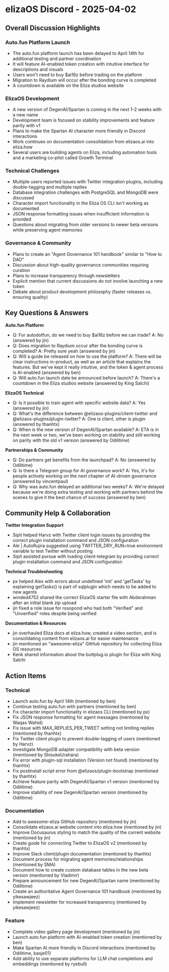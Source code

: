 # elizaOS Discord - 2025-04-02

## Overall Discussion Highlights

### Auto.fun Platform Launch
- The auto.fun platform launch has been delayed to April 14th for additional testing and partner coordination
- It will feature AI-enabled token creation with intuitive interface for descriptions and visuals
- Users won't need to buy $ai16z before trading on the platform
- Migration to Raydium will occur after the bonding curve is completed
- A countdown is available on the Eliza studios website

### ElizaOS Development
- A new version of DegenAI/Spartan is coming in the next 1-2 weeks with a new name
- Development team is focused on stability improvements and feature parity with v1
- Plans to make the Spartan AI character more friendly in Discord interactions
- Work continues on documentation consolidation from elizaos.ai into eliza.how
- Several users are building agents on Eliza, including automation tools and a marketing co-pilot called Growth Terminal

### Technical Challenges
- Multiple users reported issues with Twitter integration plugins, including double-tagging and multiple replies
- Database integration challenges with PostgreSQL and MongoDB were discussed
- Character import functionality in the Eliza OS CLI isn't working as documented
- JSON response formatting issues when insufficient information is provided
- Questions about migrating from older versions to newer beta versions while preserving agent memories

### Governance & Community
- Plans to create an "Agent Governance 101 handbook" similar to "How to DAO"
- Discussion about high-quality governance communities requiring curation
- Plans to increase transparency through newsletters
- Explicit mention that current discussions do not involve launching a new token
- Debate about product development philosophy (faster releases vs. ensuring quality)

## Key Questions & Answers

**Auto.fun Platform**
- Q: For autodotfun, do we need to buy $ai16z before we can trade?
  A: No (answered by jin)
- Q: Does migration to Raydium occur after the bonding curve is completed?
  A: Pretty sure yeah (answered by jin)
- Q: Will a guide be released on how to use the platform?
  A: There will be clear instructions in-product, as well as an article that explains the features. But we've kept it really intuitive, and the token & agent process is AI-enabled (answered by ben)
- Q: Will auto.fun launch date be announced before launch?
  A: There's a countdown in the Eliza studios website (answered by King Salchi)

**ElizaOS Technical**
- Q: Is it possible to train agent with specific website data?
  A: Yes (answered by jin)
- Q: What's the difference between @elizaos-plugins/client-twitter and @elizaos-plugins/plugin-twitter?
  A: One is client, other is plugin (answered by thanhtx)
- Q: When is the new version of DegenAI/Spartan available?
  A: ETA is in the next week or two, we've been working on stability and still working on parity with the old v1 version (answered by Odilitime)

**Partnerships & Community**
- Q: Do partners get benefits from the launchpad?
  A: No (answered by Odilitime)
- Q: Is there a Telegram group for AI governance work?
  A: Yes, it's for people actively working on the next chapter of AI-driven governance (answered by vincentpaul)
- Q: Why was auto.fun delayed an additional two weeks?
  A: We're delayed because we're doing extra testing and working with partners behind the scenes to give it the best chance of success (answered by ben)

## Community Help & Collaboration

**Twitter Integration Support**
- Sipit helped Harvz with Twitter client login issues by providing the correct plugin installation command and JSON configuration
- Ale | AutoRujira suggested using TWITTER_DRY_RUN=true environment variable to test Twitter without posting
- Sipit assisted pursue with loading client-telegram by providing correct plugin installation command and JSON configuration

**Technical Troubleshooting**
- px helped Alex with errors about undefined 'init' and 'getTasks' by explaining getTasks() is part of sqlplugin which needs to be added to new agents
- winded4752 shared the correct ElizaOS starter file with Abderahman after an initial blank zip upload
- jin fixed a role issue for rosopond who had both "Verified" and "Unverified" roles despite being verified

**Documentation & Resources**
- jin overhauled Eliza docs at eliza.how, created a video section, and is consolidating content from elizaos.ai for easier maintenance
- jin mentioned an "awesome-eliza" GitHub repository for collecting Eliza OS resources
- Kenk shared information about the buttplug.io plugin for Eliza with King Salchi

## Action Items

### Technical
- Launch auto.fun by April 14th (mentioned by ben)
- Continue testing auto.fun with partners (mentioned by ben)
- Fix character import functionality in elizaos CLI (mentioned by px)
- Fix JSON response formatting for agent messages (mentioned by Waqas Wahid)
- Fix issue with MAX_REPLIES_PER_TWEET setting not limiting replies (mentioned by thanhtx)
- Fix Twitter client plugin to prevent double-tagging of users (mentioned by Harvz)
- Investigate MongoDB adapter compatibility with beta version (mentioned by ShisukeUrahara)
- Fix error with plugin-sql installation (Version not found) (mentioned by thanhtx)
- Fix postinstall script error from @elizaos/plugin-bootstrap (mentioned by thanhtx)
- Achieve feature parity with DegenAI/Spartan v1 version (mentioned by Odilitime)
- Improve stability of new DegenAI/Spartan version (mentioned by Odilitime)

### Documentation
- Add to awesome-eliza GitHub repository (mentioned by jin)
- Consolidate elizaos.ai website content into eliza.how (mentioned by jin)
- Improve Docusaurus styling to match the quality of the current website (mentioned by jin)
- Create guide for connecting Twitter to ElizaOS v2 (mentioned by thanhtx)
- Improve Slack client/plugin documentation (mentioned by thanhtx)
- Document process for migrating agent memories/relationships (mentioned by SMA)
- Document how to create custom database tables in the new beta version (mentioned by Vladimir)
- Prepare announcement for new DegenAI/Spartan name (mentioned by Odilitime)
- Create an authoritative Agent Governance 101 handbook (mentioned by yikesawjeez)
- Implement newsletter for increased transparency (mentioned by yikesawjeez)

### Feature
- Complete video gallery page development (mentioned by jin)
- Launch auto.fun platform with AI-enabled token creation (mentioned by ben)
- Make Spartan AI more friendly in Discord interactions (mentioned by Odilitime, basje01)
- Add ability to use separate platforms for LLM chat completions and embeddings (mentioned by ryebull)